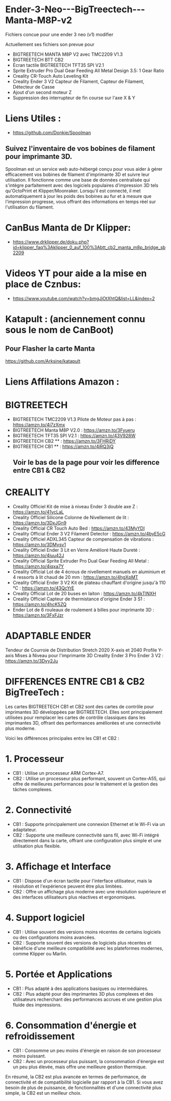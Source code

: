 # Ender-3-Neo---BigTreectech---Manta-M8P-v2

Fichiers concue pour une ender 3 neo (v1) modifier 

Actuellement ses fichiers son prevue pour
- BIGTREETECH MANTA M8P V2 avec TMC2209 V1.3
- BIGTREETECH BTT CB2
- Écran tactile BIGTREETECH TFT35 SPI V2.1
- Sprite Extruder Pro Dual Gear Feeding All Metal Design 3.5: 1 Gear Ratio
- Creality CR-Touch Auto Leveling Kit
- Creality Ender 3 V2 Capteur de Filament, Capteur de Filament, Détecteur de Casse
- Ajout d'un second moteur Z
- Suppression des interrupteur de fin course sur l'axe X & Y


# Liens Utiles :

- https://github.com/Donkie/Spoolman
## Suivez l'inventaire de vos bobines de filament pour imprimante 3D.
Spoolman est un service web auto-hébergé conçu pour vous aider à gérer efficacement vos bobines de filament d'imprimante 3D et suivre leur utilisation. Il fonctionne comme une base de données centralisée qui s'intègre parfaitement avec des logiciels populaires d'impression 3D tels qu'OctoPrint et Klipper/Moonraker. Lorsqu'il est connecté, il met automatiquement à jour les poids des bobines au fur et à mesure que l'impression progresse, vous offrant des informations en temps réel sur l'utilisation du filament.

#  CanBus Manta de Dr Klipper:
- https://www.drklipper.de/doku.php?id=klipper_faq%3Aklipper_0_auf_100%3Abtt_cb2_manta_m8p_bridge_sb2209

#  Videos YT pour aide a la mise en place de Cznbus:
- https://www.youtube.com/watch?v=bmgJjOtXhtQ&list=LL&index=2


#  Katapult : (anciennement connu sous le nom de CanBoot)
  ## Pour Flasher la carte Manta
  https://github.com/Arksine/katapult


#  Liens Affilations Amazon :

  #  BIGTREETECH
  
 - BIGTREETECH TMC2209 V1.3 Pilote de Moteur pas à pas : https://amzn.to/4i7zXmx
 - BIGTREETECH Manta M8P V2.0  : https://amzn.to/3Fyueru
 - BIGTREETECH TFT35 SPI V2.1 : https://amzn.to/43V928W
 - BIGTREETECH CB2 ** : https://amzn.to/3FHRiDY
 - BIGTREETECH CB1 ** : https://amzn.to/4iRQ3jQ
   ##  Voir le bas de la page pour voir les difference entre CB1 & CB2
   
  # CREALITY
  
 - Creality Officiel Kit de mise à niveau Ender 3 double axe Z : https://amzn.to/41vcLaL
 - Creality Officiel Silicone Colonne de Nivellement de lit : https://amzn.to/3DxJGn9
 - Creality Official CR Touch Auto Bed : https://amzn.to/43MyYDI
 - Creality Official Ender 3 V2 Filament Detector : https://amzn.to/4byE5cG
 - Creality Officiel ADXL345 Capteur de compensation de vibrations : https://amzn.to/3DMysv1
 - Creality Officiel Ender 3 Lit en Verre Amélioré Haute Dureté : https://amzn.to/4iuu42J
 - Creality Official Sprite Extruder Pro Dual Gear Feeding All Metal : https://amzn.to/4iqxa7Y
 - Creality Official Lot de 4 écrous de nivellement manuels en aluminium et 4 ressorts à lit chaud de 20 mm : https://amzn.to/4hgXpMT
 - Creality Official Ender 3 V2 Kit de plateau chauffant d'origine jusqu'à 110 °C : https://amzn.to/43QcYrE
 - Creality Official Lot de 20 buses en laiton : https://amzn.to/4kTlNXH
 - Creality Officiel Capteur de thermistance d'origine Ender 3 S1 : https://amzn.to/4hcK5ZQ
 - Ender Lot de 6 rouleaux de roulement à billes pour imprimante 3D : https://amzn.to/3FxFJzr
   
  # ADAPTABLE ENDER
  Tendeur de Courroie de Distribution Stretch 2020 X-axis et 2040 Profile Y-axis Mises à Niveau pour l'imprimante 3D Creality Ender 3 Pro Ender 3 V2 : https://amzn.to/3Dvy2Ju

  # DIFFERENCES ENTRE CB1 & CB2 BigTreeTech :

Les cartes BIGTREETECH CB1 et CB2 sont des cartes de contrôle pour imprimantes 3D développées par BIGTREETECH. Elles sont principalement utilisées pour remplacer les cartes de contrôle classiques dans les imprimantes 3D, offrant des performances améliorées et une connectivité plus moderne.

Voici les différences principales entre les CB1 et CB2 :

# 1. Processeur
- CB1 : Utilise un processeur ARM Cortex-A7.
- CB2 : Utilise un processeur plus performant, souvent un Cortex-A55, qui offre de meilleures performances pour le traitement et la gestion des tâches complexes.
# 2. Connectivité
- CB1 : Supporte principalement une connexion Ethernet et le Wi-Fi via un adaptateur.
- CB2 : Supporte une meilleure connectivité sans fil, avec Wi-Fi intégré directement dans la carte, offrant une configuration plus simple et une utilisation plus flexible.
# 3. Affichage et Interface
- CB1 : Dispose d'un écran tactile pour l'interface utilisateur, mais la résolution et l'expérience peuvent être plus limitées.
- CB2 : Offre un affichage plus moderne avec une résolution supérieure et des interfaces utilisateurs plus réactives et ergonomiques.
# 4. Support logiciel
- CB1 : Utilise souvent des versions moins récentes de certains logiciels ou des configurations moins avancées.
- CB2 : Supporte souvent des versions de logiciels plus récentes et bénéficie d'une meilleure compatibilité avec les plateformes modernes, comme Klipper ou Marlin.
# 5. Portée et Applications
- CB1 : Plus adapté à des applications basiques ou intermédiaires.
- CB2 : Plus adapté pour des imprimantes 3D plus complexes et des utilisateurs recherchant des performances accrues et une gestion plus fluide des impressions.
# 6. Consommation d'énergie et refroidissement
- CB1 : Consomme un peu moins d'énergie en raison de son processeur moins puissant.
- CB2 : Avec un processeur plus puissant, la consommation d'énergie est un peu plus élevée, mais offre une meilleure gestion thermique.

En résumé, la CB2 est plus avancée en termes de performance, de connectivité et de compatibilité logicielle par rapport à la CB1. Si vous avez besoin de plus de puissance, de fonctionnalités et d'une connectivité plus simple, la CB2 est un meilleur choix.
